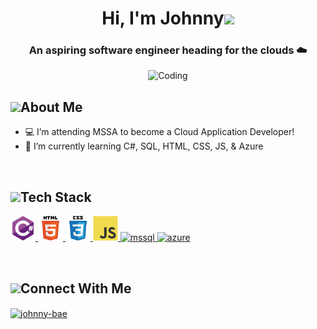 <h1 align="center">Hi, I'm Johnny<img src="https://media.giphy.com/media/v0dGnTDFgEr68myH0C/giphy.gif" width="55"></h1>
<h3 align="center">An aspiring software engineer heading for the clouds ☁️</h3>

<div align="center">
<img src="https://thumbs.gfycat.com/BlaringFaithfulFulmar-size_restricted.gif" alt="Coding" width="300">
</div>

## <img src="https://media.giphy.com/media/3HbtyiV6otnLf4WHSN/giphy.gif" width="60">About Me
- 💻 I’m attending MSSA to become a Cloud Application Developer!
- 🌱 I’m currently learning C#, SQL, HTML, CSS, JS, & Azure

&nbsp;

## <img src="https://media.giphy.com/media/aLI73eIgT41b2/giphy.gif" width="60">Tech Stack
<p align="left">
<a href="https://www.w3schools.com/cs/" target="_blank" rel="noreferrer">
<img src="https://raw.githubusercontent.com/devicons/devicon/master/icons/csharp/csharp-original.svg" alt="csharp" width="40" height="40"/> </a>
<a href="https://www.w3.org/html/" target="_blank" rel="noreferrer">
<img src="https://raw.githubusercontent.com/devicons/devicon/master/icons/html5/html5-original-wordmark.svg" alt="html5" width="40" height="40"/> </a>
<a href="https://www.w3schools.com/css/" target="_blank" rel="noreferrer">
<img src="https://raw.githubusercontent.com/devicons/devicon/master/icons/css3/css3-original-wordmark.svg" alt="css3" width="40" height="40"/> </a>
<a href="https://developer.mozilla.org/en-US/docs/Web/JavaScript" target="_blank" rel="noreferrer">
<img src="https://raw.githubusercontent.com/devicons/devicon/master/icons/javascript/javascript-original.svg" alt="javascript" width="40" height="40"/> </a>
<a href="https://www.microsoft.com/en-us/sql-server" target="_blank" rel="noreferrer">
<img src="https://www.svgrepo.com/show/303229/microsoft-sql-server-logo.svg" alt="mssql" width="40" height="40"/> </a> 
<a href="https://azure.microsoft.com/en-in/" target="_blank" rel="noreferrer">
<img src="https://www.vectorlogo.zone/logos/microsoft_azure/microsoft_azure-icon.svg" alt="azure" width="40" height="40"/> </a></p>

&nbsp;

## <img src="https://media.giphy.com/media/Al9XitEIwGgLU9yMfS/giphy.gif" width="60">Connect With Me
<p align="left">
  <a href="https://linkedin.com/in/johnny-bae" target="blank"><img align="center" src="https://i0.wp.com/www.owlishcommunications.com/thewisdomzone/wp-content/uploads/LINKEDIN-LOGO-2-Animated-Pulsating.gif?resize=300%2C300&ssl=1" alt="johnny-bae" height="50" width="50" /></a>
</p>
